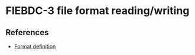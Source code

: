 # FIEBDC-3 file format reading/writing

## References

- [Format definition](https://www.fiebdc.es/web2/datos/uploads/Formato-FIEBDC-3-2020v2-en.pdf)
